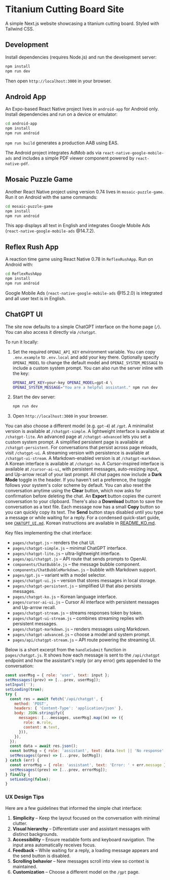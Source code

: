 # Titanium Cutting Board Site

A simple Next.js website showcasing a titanium cutting board. Styled with Tailwind CSS.

## Development

Install dependencies (requires Node.js) and run the development server:

```bash
npm install
npm run dev
```

Then open `http://localhost:3000` in your browser.

## Android App

An Expo-based React Native project lives in `android-app` for Android only.
Install dependencies and run on a device or emulator:

```bash
cd android-app
npm install
npm run android
```

`npm run build` generates a production AAB using EAS.

The Android project integrates AdMob ads via `react-native-google-mobile-ads` and
includes a simple PDF viewer component powered by `react-native-pdf`.

## Mosaic Puzzle Game

Another React Native project using version 0.74 lives in `mosaic-puzzle-game`.
Run it on Android with the same commands:

```bash
cd mosaic-puzzle-game
npm install
npm run android
```

This app displays all text in English and integrates Google Mobile Ads
(`react-native-google-mobile-ads` @14.7.2).

## Reflex Rush App

A reaction time game using React Native 0.78 in `ReflexRushApp`. Run on Android with:

```bash
cd ReflexRushApp
npm install
npm run android
```

Google Mobile Ads (`react-native-google-mobile-ads` @15.2.0) is integrated and all user text is in English.

## ChatGPT UI

The site now defaults to a simple ChatGPT interface on the home page (`/`). You
can also access it directly via `/chatgpt`.

To run it locally:

1. Set the required `OPENAI_API_KEY` environment variable. You can copy
   `.env.example` to `.env.local` and add your key there. Optionally
   specify `OPENAI_MODEL` to change the default model and
   `OPENAI_SYSTEM_MESSAGE` to include a custom system prompt. You can also run
   the server inline with the key:
   ```bash
   OPENAI_API_KEY=your-key OPENAI_MODEL=gpt-4 \
   OPENAI_SYSTEM_MESSAGE="You are a helpful assistant." npm run dev
   ```
2. Start the dev server:

   ```bash
   npm run dev
   ```
3. Open `http://localhost:3000` in your browser.

You can also choose a different model (e.g. `gpt-4`) at `/gpt`.
A minimalist version is available at `/chatgpt-simple`.
A lightweight interface is available at `/chatgpt-lite`.
An advanced page at `/chatgpt-advanced` lets you set a custom system prompt.
A simplified persistent page is available at `/chatgpt-persistent`.
For conversations that persist across page reloads, visit `/chatgpt-ui`.
A streaming version with persistence is available at `/chatgpt-ui-stream`.
A Markdown-enabled version is at `/chatgpt-markdown`.
A Korean interface is available at `/chatgpt-ko`.
A Cursor-inspired interface is available at `/cursor-ai-ui`, with persistent messages, auto-resizing input, and Up-arrow recall of your last prompt.
All chat pages now include a **Dark Mode** toggle in the header. If you haven't
set a preference, the toggle follows your system's color scheme by default.
You can also reset the conversation anytime using the **Clear** button, which now asks for confirmation before deleting the chat.
An **Export** button copies the current conversation to your clipboard.
There's also a **Download** button to save the conversation as a text file.
Each message now has a small **Copy** button so you can quickly copy its text.
The **Send** button stays disabled until you type a message or while waiting for a reply.
For a condensed quick-start guide, see [`CHATGPT_UI.md`](./CHATGPT_UI.md).
Korean instructions are available in [README_KO.md](./README_KO.md).

Key files implementing the chat interface:

- `pages/chatgpt.js` – renders the chat UI.
- `pages/chatgpt-simple.js` – minimal ChatGPT interface.
- `pages/chatgpt-lite.js` – ultra-lightweight interface.
- `pages/api/chatgpt.js` – API route that sends prompts to OpenAI.
- `components/ChatBubble.js` – the message bubble component.
- `components/ChatBubbleMarkdown.js` – bubble with Markdown support.
- `pages/gpt.js` – variant with a model selector.
- `pages/chatgpt-ui.js` – version that stores messages in local storage.
- `pages/chatgpt-persistent.js` – simplified UI that also persists messages.
- `pages/chatgpt-ko.js` – Korean language interface.
- `pages/cursor-ai-ui.js` – Cursor AI interface with persistent messages and Up-arrow recall.
- `pages/chatgpt-stream.js` – streams responses token by token.
- `pages/chatgpt-ui-stream.js` – combines streaming replies with persistent messages.
- `pages/chatgpt-markdown.js` – renders messages using Markdown.
- `pages/chatgpt-advanced.js` – choose a model and system prompt.
- `pages/api/chatgpt-stream.js` – API route powering the streaming UI.

Below is a short excerpt from the `handleSubmit` function in
`pages/chatgpt.js`. It shows how each message is sent to the `/api/chatgpt`
endpoint and how the assistant's reply (or any error) gets appended to the
conversation:

```javascript
const userMsg = { role: 'user', text: input };
setMessages((prev) => [...prev, userMsg]);
setInput('');
setLoading(true);
try {
  const res = await fetch('/api/chatgpt', {
    method: 'POST',
    headers: { 'Content-Type': 'application/json' },
    body: JSON.stringify({
      messages: [...messages, userMsg].map((m) => ({
        role: m.role,
        content: m.text,
      })),
    }),
  });
  const data = await res.json();
  const botMsg = { role: 'assistant', text: data.text || 'No response' };
  setMessages((prev) => [...prev, botMsg]);
} catch (err) {
  const errorMsg = { role: 'assistant', text: 'Error: ' + err.message };
  setMessages((prev) => [...prev, errorMsg]);
} finally {
  setLoading(false);
}
```

### UX Design Tips

Here are a few guidelines that informed the simple chat interface:

1. **Simplicity** – Keep the layout focused on the conversation with minimal clutter.
2. **Visual hierarchy** – Differentiate user and assistant messages with distinct backgrounds.
3. **Accessibility** – Ensure readable fonts and keyboard navigation. The input area automatically receives focus.
4. **Feedback** – While waiting for a reply, a loading message appears and the send button is disabled.
5. **Scrolling behavior** – New messages scroll into view so context is maintained.
6. **Customization** – Choose a different model on the `/gpt` page.
